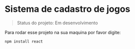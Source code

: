 # Sistema de cadastro de jogos

 > Status do projeto: Em desenvolvimento

Para rodar esse projeto na sua maquina por favor digite:

```
npm install react
```
